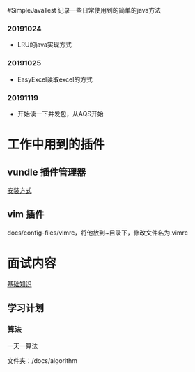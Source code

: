 #SimpleJavaTest
记录一些日常使用到的简单的java方法
### 20191024
* LRU的java实现方式

### 20191025
* EasyExcel读取excel的方式

### 20191119
* 开始读一下并发包，从AQS开始



# 工作中用到的插件

## vundle 插件管理器

[安装方式](https://github.com/VundleVim/Vundle.vim)

## vim 插件

docs/config-files/vimrc，将他放到~目录下，修改文件名为.vimrc





# 面试内容

[基础知识](https://snailclimb.gitee.io/javaguide/#/?id=java)



## 学习计划

### 算法

一天一算法

文件夹：/docs/algorithm



